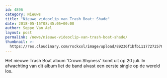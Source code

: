 ```yaml
---
id: 4896
category: Nieuws
title: "Nieuwe videoclip van Trash Boat: Shade"
date: 2018-05-15T08:45:05+00:00
author: Seppe Van Ael
layout: post
permalink: /news/nieuwe-videoclip-van-trash-boat-shade/
thumbnail: >-
  https://res.cloudinary.com/rockxxl/image/upload/89236f1bfb111772725700b440390dcb.jpg
---
```

Het nieuwe Trash Boat album 'Crown Shyness' komt uit op 20 juli. In afwachting van dit album liet de band alvast een eerste single op de wereld los.
